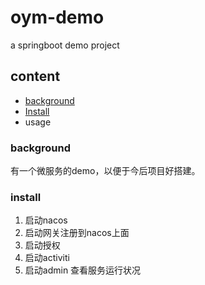 # oym-demo
a springboot demo project 

## content
- [background](#background)
- [Install](#install)
- usage

### background
有一个微服务的demo，以便于今后项目好搭建。

### install
1. 启动nacos
2. 启动网关注册到nacos上面
3. 启动授权
4. 启动activiti
5. 启动admin 查看服务运行状况

